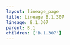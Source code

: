 ```yaml
---
layout: lineage_page
title: Lineage B.1.307
lineage: B.1.307
parent: B.1
children: ['B.1.307']
---
```

